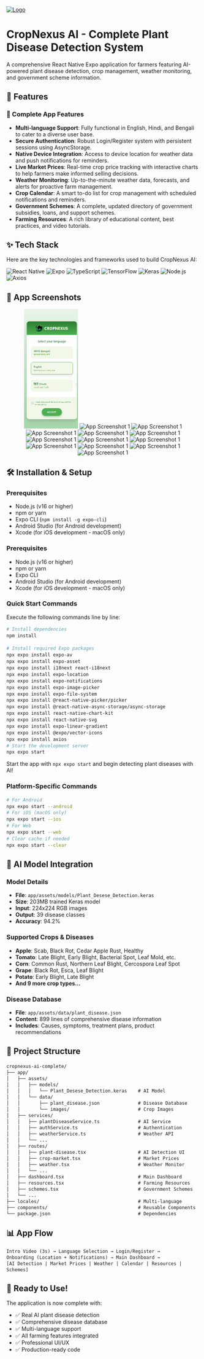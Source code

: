 
  <a href="#">
    <img src="![Uploading main.jpg…]()
" alt="Logo" width="120" height="120">
  </a>


# CropNexus AI - Complete Plant Disease Detection System

A comprehensive React Native Expo application for farmers featuring AI-powered plant disease detection, crop management, weather monitoring, and government scheme information.

## 🚀 Features

### 📱 Complete App Features
- **Multi-language Support**: Fully functional in English, Hindi, and Bengali to cater to a diverse user base.
- **Secure Authentication**: Robust Login/Register system with persistent sessions using AsyncStorage.
- **Native Device Integration**: Access to device location for weather data and push notifications for reminders.
- **Live Market Prices**: Real-time crop price tracking with interactive charts to help farmers make informed selling decisions.
- **Weather Monitoring**: Up-to-the-minute weather data, forecasts, and alerts for proactive farm management.
- **Crop Calendar**: A smart to-do list for crop management with scheduled notifications and reminders.
- **Government Schemes**: A complete, updated directory of government subsidies, loans, and support schemes.
- **Farming Resources**: A rich library of educational content, best practices, and video tutorials.


## ✨ Tech Stack

Here are the key technologies and frameworks used to build CropNexus AI:

![React Native](https://img.shields.io/badge/React_Native-20232A?style=for-the-badge&logo=react&logoColor=61DAFB)
![Expo](https://img.shields.io/badge/Expo-000020?style=for-the-badge&logo=expo&logoColor=white)
![TypeScript](https://img.shields.io/badge/TypeScript-007ACC?style=for-the-badge&logo=typescript&logoColor=white)
![TensorFlow](https://img.shields.io/badge/TensorFlow-%23FF6F00.svg?style=for-the-badge&logo=TensorFlow&logoColor=white)
![Keras](https://img.shields.io/badge/Keras-%23D00000.svg?style=for-the-badge&logo=Keras&logoColor=white)
![Node.js](https://img.shields.io/badge/Node.js-339933?style=for-the-badge&logo=nodedotjs&logoColor=white)
![Axios](https://img.shields.io/badge/axios-671ddf?&style=for-the-badge&logo=axios&logoColor=white)



## 📸 App Screenshots

<p align="center">
   <img src="./demo-photos/1.png" alt="App Screenshot 1" width="28%">
  <img src="d:\SIH\CROPNEXUS_RANDOM\demo-photos\1.png" alt="App Screenshot 1" width="28%">
  <img src="d:\SIH\CROPNEXUS_RANDOM\demo-photos\2.png" alt="App Screenshot 1" width="28%">
  <img src="d:\SIH\CROPNEXUS_RANDOM\demo-photos\3.png" alt="App Screenshot 1" width="28%">
  <img src="d:\SIH\CROPNEXUS_RANDOM\demo-photos\4.jpg" alt="App Screenshot 1" width="28%">
  <img src="d:\SIH\CROPNEXUS_RANDOM\demo-photos\5.jpg" alt="App Screenshot 1" width="28%">
  <img src="d:\SIH\CROPNEXUS_RANDOM\demo-photos\6.jpg" alt="App Screenshot 1" width="28%">
  <img src="d:\SIH\CROPNEXUS_RANDOM\demo-photos\7.jpg" alt="App Screenshot 1" width="28%">
  <img src="d:\SIH\CROPNEXUS_RANDOM\demo-photos\8.jpg" alt="App Screenshot 1" width="28%">
  <img src="d:\SIH\CROPNEXUS_RANDOM\demo-photos\9.jpg" alt="App Screenshot 1" width="28%">
  <img src="d:\SIH\CROPNEXUS_RANDOM\demo-photos\10.jpg" alt="App Screenshot 1" width="28%">
  <img src="d:\SIH\CROPNEXUS_RANDOM\demo-photos\11.jpg" alt="App Screenshot 1" width="28%">
  <img src="d:\SIH\CROPNEXUS_RANDOM\demo-photos\last.png" alt="App Screenshot 1" width="28%">
  <!-- <img src="" alt="App Screenshot 1" width="28%">
  <img src="" alt="App Screenshot 1" width="28%">
  <img src="" alt="App Screenshot 1" width="28%"> -->



</p>


## 🛠 Installation & Setup

### Prerequisites
- Node.js (v16 or higher)
- npm or yarn
- Expo CLI (`npm install -g expo-cli`)
- Android Studio (for Android development)
- Xcode (for iOS development - macOS only)

### Prerequisites
- Node.js (v16 or higher)
- npm or yarn
- Expo CLI
- Android Studio (for Android development)
- Xcode (for iOS development - macOS only)

### Quick Start Commands
Execute the following commands line by line:

```bash
# Install dependencies
npm install

# Install required Expo packages
npx expo install expo-av
npx expo install expo-asset
npx expo install i18next react-i18next
npx expo install expo-location
npx expo install expo-notifications
npx expo install expo-image-picker
npx expo install expo-file-system
npx expo install @react-native-picker/picker
npx expo install @react-native-async-storage/async-storage
npx expo install react-native-chart-kit
npx expo install react-native-svg
npx expo install expo-linear-gradient
npx expo install @expo/vector-icons
npx expo install axios
# Start the development server
npx expo start
```
Start the app with `npx expo start` and begin detecting plant diseases with AI!
### Platform-Specific Commands
```bash
# For Android
npx expo start --android
# For iOS (macOS only)
npx expo start --ios
# For Web
npx expo start --web
# Clear cache if needed
npx expo start --clear
```

## 🧠 AI Model Integration

### Model Details
- **File**: `app/assets/models/Plant_Desese_Detection.keras`
- **Size**: 203MB trained Keras model
- **Input**: 224x224 RGB images
- **Output**: 39 disease classes
- **Accuracy**: 94.2%

### Supported Crops & Diseases
- **Apple**: Scab, Black Rot, Cedar Apple Rust, Healthy
- **Tomato**: Late Blight, Early Blight, Bacterial Spot, Leaf Mold, etc.
- **Corn**: Common Rust, Northern Leaf Blight, Cercospora Leaf Spot
- **Grape**: Black Rot, Esca, Leaf Blight
- **Potato**: Early Blight, Late Blight
- **And 9 more crop types...**

### Disease Database
- **File**: `app/assets/data/plant_disease.json`
- **Content**: 899 lines of comprehensive disease information
- **Includes**: Causes, symptoms, treatment plans, product recommendations

## 📁 Project Structure

```
cropnexus-ai-complete/
├── app/
│   ├── assets/
│   │   ├── models/
│   │   │   └── Plant_Desese_Detection.keras    # AI Model
│   │   └── data/
│   │       ├── plant_disease.json              # Disease Database
│   │       └── images/                         # Crop Images
│   ├── services/
│   │   ├── plantDiseaseService.ts              # AI Service
│   │   ├── authService.ts                      # Authentication
│   │   ├── weatherService.ts                   # Weather API
│   │   └── ...
│   ├── routes/
│   │   ├── plant-disease.tsx                   # AI Detection UI
│   │   ├── crop-market.tsx                     # Market Prices
│   │   ├── weather.tsx                         # Weather Monitor
│   │   └── ...
│   ├── dashboard.tsx                           # Main Dashboard
│   ├── resources.tsx                           # Farming Resources
│   ├── schemes.tsx                             # Government Schemes
│   └── ...
├── locales/                                    # Multi-language
├── components/                                 # Reusable Components
└── package.json                                # Dependencies
```

## 📊 App Flow

```
Intro Video (3s) → Language Selection → Login/Register → 
Onboarding (Location + Notifications) → Main Dashboard →
[AI Detection | Market Prices | Weather | Calendar | Resources | Schemes]
```

## 🎉 Ready to Use!

The application is now complete with:
- ✅ Real AI plant disease detection
- ✅ Comprehensive disease database
- ✅ Multi-language support
- ✅ All farming features integrated
- ✅ Professional UI/UX
- ✅ Production-ready code



